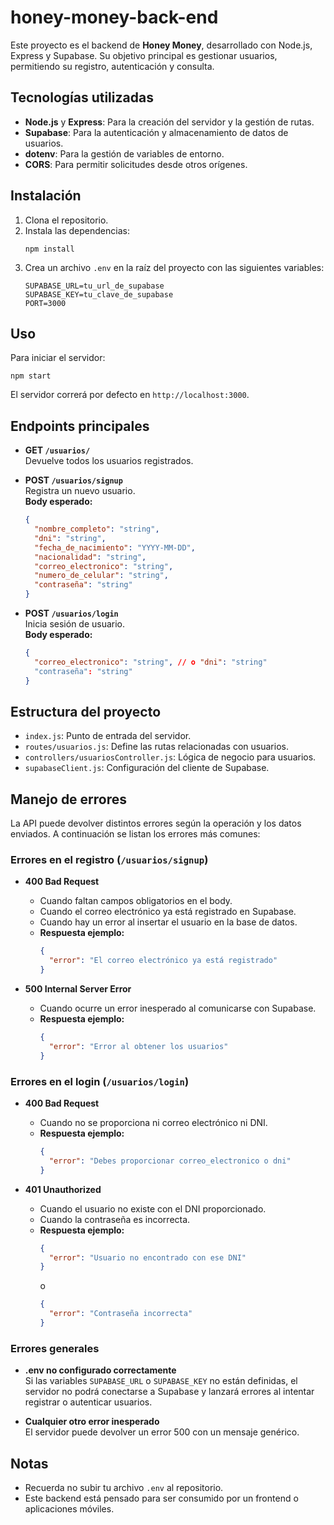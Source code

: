 # honey-money-back-end

Este proyecto es el backend de **Honey Money**, desarrollado con Node.js, Express y Supabase. Su objetivo principal es gestionar usuarios, permitiendo su registro, autenticación y consulta.

## Tecnologías utilizadas

- **Node.js** y **Express**: Para la creación del servidor y la gestión de rutas.
- **Supabase**: Para la autenticación y almacenamiento de datos de usuarios.
- **dotenv**: Para la gestión de variables de entorno.
- **CORS**: Para permitir solicitudes desde otros orígenes.

## Instalación

1. Clona el repositorio.
2. Instala las dependencias:
   ```
   npm install
   ```
3. Crea un archivo `.env` en la raíz del proyecto con las siguientes variables:
   ```
   SUPABASE_URL=tu_url_de_supabase
   SUPABASE_KEY=tu_clave_de_supabase
   PORT=3000
   ```

## Uso

Para iniciar el servidor:
```
npm start
```
El servidor correrá por defecto en `http://localhost:3000`.

## Endpoints principales

- **GET `/usuarios/`**  
  Devuelve todos los usuarios registrados.

- **POST `/usuarios/signup`**  
  Registra un nuevo usuario.  
  **Body esperado:**
  ```json
  {
    "nombre_completo": "string",
    "dni": "string",
    "fecha_de_nacimiento": "YYYY-MM-DD",
    "nacionalidad": "string",
    "correo_electronico": "string",
    "numero_de_celular": "string",
    "contraseña": "string"
  }
  ```

- **POST `/usuarios/login`**  
  Inicia sesión de usuario.  
  **Body esperado:**
  ```json
  {
    "correo_electronico": "string", // o "dni": "string"
    "contraseña": "string"
  }
  ```

## Estructura del proyecto

- `index.js`: Punto de entrada del servidor.
- `routes/usuarios.js`: Define las rutas relacionadas con usuarios.
- `controllers/usuariosController.js`: Lógica de negocio para usuarios.
- `supabaseClient.js`: Configuración del cliente de Supabase.

## Manejo de errores

La API puede devolver distintos errores según la operación y los datos enviados. A continuación se listan los errores más comunes:

### Errores en el registro (`/usuarios/signup`)

- **400 Bad Request**  
  - Cuando faltan campos obligatorios en el body.
  - Cuando el correo electrónico ya está registrado en Supabase.
  - Cuando hay un error al insertar el usuario en la base de datos.
  - **Respuesta ejemplo:**
    ```json
    {
      "error": "El correo electrónico ya está registrado"
    }
    ```

- **500 Internal Server Error**  
  - Cuando ocurre un error inesperado al comunicarse con Supabase.
  - **Respuesta ejemplo:**
    ```json
    {
      "error": "Error al obtener los usuarios"
    }
    ```

### Errores en el login (`/usuarios/login`)

- **400 Bad Request**  
  - Cuando no se proporciona ni correo electrónico ni DNI.
  - **Respuesta ejemplo:**
    ```json
    {
      "error": "Debes proporcionar correo_electronico o dni"
    }
    ```

- **401 Unauthorized**  
  - Cuando el usuario no existe con el DNI proporcionado.
  - Cuando la contraseña es incorrecta.
  - **Respuesta ejemplo:**
    ```json
    {
      "error": "Usuario no encontrado con ese DNI"
    }
    ```
    o
    ```json
    {
      "error": "Contraseña incorrecta"
    }
    ```

### Errores generales

- **.env no configurado correctamente**  
  Si las variables `SUPABASE_URL` o `SUPABASE_KEY` no están definidas, el servidor no podrá conectarse a Supabase y lanzará errores al intentar registrar o autenticar usuarios.

- **Cualquier otro error inesperado**  
  El servidor puede devolver un error 500 con un mensaje genérico.

## Notas

- Recuerda no subir tu archivo `.env` al repositorio.
- Este backend está pensado para ser consumido por un frontend o aplicaciones móviles. 